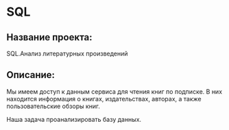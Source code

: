 # SQL
## Название проекта:
SQL.Анализ литературных произведений
## Описание:
Мы имеем доступ к данным сервиса для чтения книг по подписке. В них находится информация о книгах, издательствах, авторах, а также пользовательские обзоры книг.

Наша задача проанализировать базу данных.
